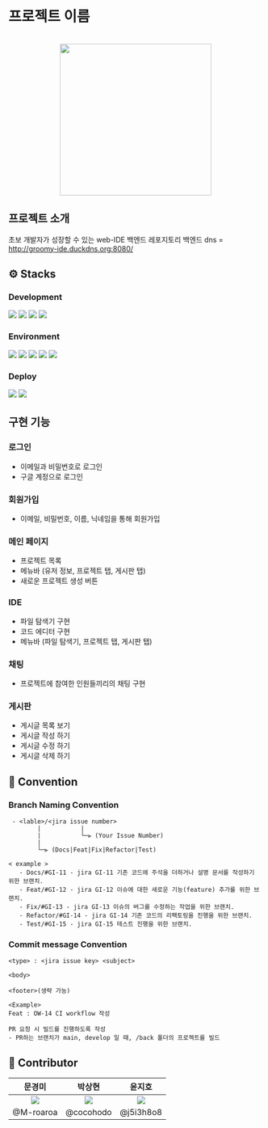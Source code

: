 # 프로젝트 이름

<p align="center">
  <br>
  <img width="300px" src="https://github.com/java-is-coffee/FRONT-Groomy_IDE/assets/62227770/579e4274-af17-45a4-ab6f-e568a25446d4"/>
  <br>
</p>

## 프로젝트 소개
초보 개발자가 성장할 수 있는 web-IDE 백엔드 레포지토리
백엔드 dns = http://groomy-ide.duckdns.org:8080/

## ⚙ Stacks

### Development

<img src="https://img.shields.io/badge/spring-000000.svg?style=for-the-badge&logo=spring&logoColor=#6DB33F"/> <img src="https://img.shields.io/badge/Spring Boot-000000.svg?style=for-the-badge&logo=Spring Boot&logoColor=#6DB33F"/> <img src="https://img.shields.io/badge/springsecurity-000000.svg?style=for-the-badge&logo=springsecurity&logoColor=#6DB33F"/> <img src="https://img.shields.io/badge/mysql-FFFFFF.svg?style=for-the-badge&logo=mysql&logoColor=#4479A1"/>

### Environment

<img src="https://img.shields.io/badge/github-181717?style=for-the-badge&logo=github&logoColor=white"> <img src="https://img.shields.io/badge/git-F05032?style=for-the-badge&logo=git&logoColor=white"> <img src="https://img.shields.io/badge/intellijidea%20code-007ACC?style=for-the-badge&logo=intellijidea&logoColor=white"> <img src="https://img.shields.io/badge/jirasoftware-FFFFFF.svg?style=for-the-badge&logo=jirasoftware&logoColor=#0052CC"/> <img src="https://img.shields.io/badge/notion-000000.svg?style=for-the-badge&logo=notion&logoColor=#FFFFFF"/>

### Deploy

<img src="https://img.shields.io/badge/Amazon EC2-569A31?style=for-the-badge&logo=Amazon EC2&logoColor=white"> <img src="https://img.shields.io/badge/GitHub Actions-2088FF?style=for-the-badge&logo=GitHub Actions&logoColor=white">

## 구현 기능

### 로그인
  - 이메일과 비밀번호로 로그인
  - 구글 계정으로 로그인

### 회원가입
  - 이메일, 비밀번호, 이름, 닉네임을 통해 회원가입 

### 메인 페이지
  - 프로젝트 목록
  - 메뉴바 (유저 정보, 프로젝트 탭, 게시판 탭)
  - 새로운 프로젝트 생성 버튼

### IDE
  - 파일 탐색기 구현
  - 코드 에디터 구현
  - 메뉴바 (파일 탐색기, 프로젝트 탭, 게시판 탭)

### 채팅
  - 프로젝트에 참여한 인원들끼리의 채팅 구현

### 게시판
  - 게시글 목록 보기
  - 게시글 작성 하기
  - 게시글 수정 하기
  - 게시글 삭제 하기

## 🤝 Convention

### Branch Naming Convention

```
 - <lable>/<jira issue number>
        |           |           
        |           └─⫸ (Your Issue Number)
        |
        └─⫸ (Docs|Feat|Fix|Refactor|Test)
```

```
< example >
   - Docs/#GI-11 - jira GI-11 기존 코드에 주석을 더하거나 설명 문서를 작성하기 위한 브랜치.
   - Feat/#GI-12 - jira GI-12 이슈에 대한 새로운 기능(feature) 추가를 위한 브랜치.
   - Fix/#GI-13 - jira GI-13 이슈의 버그를 수정하는 작업을 위한 브랜치.
   - Refactor/#GI-14 - jira GI-14 기존 코드의 리팩토링을 진행을 위한 브랜치.
   - Test/#GI-15 - jira GI-15 테스트 진행을 위한 브랜치.
```

### Commit message Convention

```
<type> : <jira issue key> <subject>

<body>

<footer>(생략 가능)
```

```
<Example>
Feat : OW-14 CI workflow 작성

PR 요청 시 빌드를 진행하도록 작성
- PR하는 브랜치가 main, develop 일 때, /back 폴더의 프로젝트를 빌드
```


## 👤 Contributor

| 문경미  | 박상현 |  윤지호   |
| :--------: | :--------: | :------: |
| <img src="https://contrib.rocks/image?repo=M-roaroa/Netflix-Clone" /> |  <img src="https://contrib.rocks/image?repo=cocohodo/react-netflix" /> | <img src="https://contrib.rocks/image?repo=j5i3h8o8/netflix" /> | 
| @M-roaroa  | @cocohodo |  @j5i3h8o8   | 
